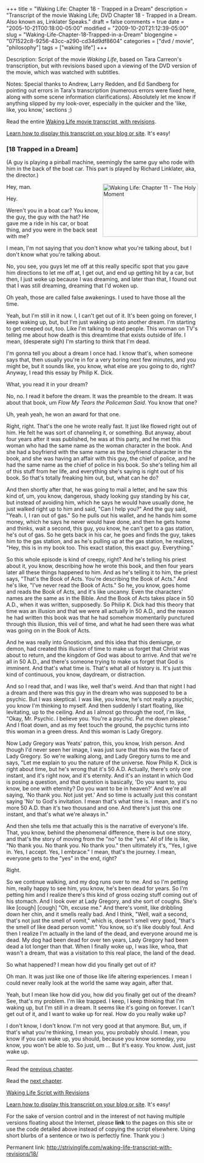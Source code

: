 +++
title = "Waking Life: Chapter 18 - Trapped in a Dream"
description = "Transcript of the movie Waking Life; DVD Chapter 18 - Trapped in a Dream. Also known as, Linklater Speaks."
draft = false
comments = true
date = "2005-10-21T00:18:00-05:00"
modified = "2009-10-20T21:12:39-05:00"
slug = "Waking-Life-Chapter-18-Trapped-in-a-Dream"
blogengine = "071522c8-9256-43cc-a290-cd34d9df8604"
categories = ["dvd / movie", "philosophy"]
tags = ["waking life"]
+++

<div class="WPArticleInfo">
<p>Description: Script of the movie <em>Waking Life</em>, based on Tara Carreon's transcription, but with revisions based upon a viewing of the DVD version of the movie, which was watched with subtitles.</p>
<p>Notes: Special thanks to Andrew, Larry Redden, and Ed Sandberg for pointing out errors in Tara's transcription (numerous errors were fixed here, along with some scene information clarifications). Absolutely let me know if anything slipped by my look-over, especially in the quicker and the 'like, like, you know,' sections ;)</p>
<p>Read the entire <a href="/waking-life-transcript-with-revisions/">Waking Life movie transcript, with revisions</a>.</p>
<p><a href="/words/post/Display-parts-of-the-Waking-Life-Transcript-on-your-site.aspx">Learn how to display this transcript on your blog or site</a>. It's easy!</p>
</div>
<h3 class="waking_life_chapter">[<a id="eighteen" title="eighteen" name="eighteen"></a>18 Trapped in a Dream]</h3>
<p>(A guy is playing a pinball machine, seemingly the same guy who rode with him in the back of the boat car. This part is played by Richard Linklater, aka, the director.)</p>
<p><a onclick="window.open(this.href);return false;" href="/files/images/WakingLife/WakingLife_18_1.jpg"><img src="/files/images/WakingLife/WakingLife_18_1_t.jpg" alt="Waking Life: Chapter 11 - The Holy Moment" width="250" height="140" align="right" /></a>Hey, man.</p>
<p>Hey.</p>
<p>Weren't you in a boat car? You know, the guy, the guy with the hat? He gave me a ride in his car, or boat thing, and you were in the back seat with me?</p>
<p>I mean, I'm not saying that you don't know what you're talking about, but I don't know what you're talking about.</p>
<p>No, you see, you guys let me off at this really specific spot that you gave him directions to let me off at, I get out, and end up getting hit by a car, but then, I just woke up because I was dreaming, and later than that, I found out that I was still dreaming, dreaming that I'd woken up.</p>
<p>Oh yeah, those are called false awakenings. I used to have those all the time.</p>
<p>Yeah, but I'm still in it now. I, I can't get out of it. It's been going on forever, I keep waking up, but, but I'm just waking up into another dream. I'm starting to get creeped out, too. Like I'm talking to dead people. This woman on TV's telling me about how death is this dreamtime that exists outside of life. I mean, (desperate sigh) I'm starting to think that I'm dead.</p>
<p>I'm gonna tell you about a dream I once had. I know that's, when someone says that, then usually you're in for a very boring next few minutes, and you might be, but it sounds like, you know, what else are you going to do, right? Anyway, I read this essay by Philip K. Dick.</p>
<p>What, you read it in your dream?</p>
<p>No, no. I read it before the dream. It was the preamble to the dream. It was about that book, um <em>Flow My Tears the Policeman Said</em>. You know that one?</p>
<p>Uh, yeah yeah, he won an award for that one.</p>
<p>Right, right. That's the one he wrote really fast. It just like flowed right out of him. He felt he was sort of channeling it, or something. But anyway, about four years after it was published, he was at this party, and he met this woman who had the same name as the woman character in the book. And she had a boyfriend with the same name as the boyfriend character in the book, and she was having an affair with this guy, the chief of police, and he had the same name as the chief of police in his book. So she's telling him all of this stuff from her life, and everything she's saying is right out of his book. So that's totally freaking him out, but, what can he do?</p>
<p>And then shortly after that, he was going to mail a letter, and he saw this kind of, um, you know, dangerous, shady looking guy standing by his car, but instead of avoiding him, which he says he would have usually done, he just walked right up to him and said, "Can I help you?" And the guy said, "Yeah. I, I ran out of gas." So he pulls out his wallet, and he hands him some money, which he says he never would have done, and then he gets home and thinks, wait a second, this guy, you know, he can't get to a gas station, he's out of gas. So he gets back in his car, he goes and finds the guy, takes him to the gas station, and as he's pulling up at the gas station, he realizes, "Hey, this is in my book too. This exact station, this exact guy. Everything."</p>
<!--adsense-->
<p>So this whole episode is kind of creepy, right? And he's telling his priest about it, you know, describing how he wrote this book, and then four years later all these things happened to him. And as he's telling it to him, the priest says, "That's the Book of Acts. You're describing the Book of Acts." And he's like, "I've never read the Book of Acts." So he, you know, goes home and reads the Book of Acts, and it's like uncanny. Even the characters' names are the same as in the Bible. And the Book of Acts takes place in 50 A.D., when it was written, supposedly. So Philip K. Dick had this theory that time was an illusion and that we were all actually in 50 A.D., and the reason he had written this book was that he had somehow momentarily punctured through this illusion, this veil of time, and what he had seen there was what was going on in the Book of Acts.</p>
<p>And he was really into Gnosticism, and this idea that this demiurge, or demon, had created this illusion of time to make us forget that Christ was about to return, and the kingdom of God was about to arrive. And that we're all in 50 A.D., and there's someone trying to make us forget that God is imminent. And that's what time is. That's what all of history is. It's just this kind of continuous, you know, daydream, or distraction.</p>
<p>And so I read that, and I was like, well that's weird. And than that night I had a dream and there was this guy in the dream who was supposed to be a psychic. But I was skeptical. I was like, you know, he's not really a psychic, you know I'm thinking to myself. And then suddenly I start floating, like levitating, up to the ceiling. And as I almost go through the roof, I'm like, "Okay, Mr. Psychic. I believe you. You're a psychic. Put me down please." And I float down, and as my feet touch the ground, the psychic turns into this woman in a green dress. And this woman is Lady Gregory.</p>
<p>Now Lady Gregory was Yeats' patron, this, you know, Irish person. And though I'd never seen her image, I was just sure that this was the face of Lady Gregory. So we're walking along, and Lady Gregory turns to me and says, "Let me explain to you the nature of the universe. Now Philip K. Dick is right about time, but he's wrong that it's 50 A.D. Actually, there's only one instant, and it's right now, and it's eternity. And it's an instant in which God is posing a question, and that question is basically, 'Do you want to, you know, be one with eternity? Do you want to be in heaven?' And we're all saying, 'No thank you. Not just yet.' And so time is actually just this constant saying 'No' to God's invitation. I mean that's what time is. I mean, and it's no more 50 A.D. than it's two thousand and one. And there's just this one instant, and that's what we're always in."</p>
<p>And then she tells me that actually this is the narrative of everyone's life. That, you know, behind the phenomenal difference, there is but one story, and that's the story of moving from the "no" to the "yes." All of life is like, "No thank you. No thank you. No thank you." then ultimately it's, "Yes, I give in. Yes, I accept. Yes, I embrace." I mean, that's the journey. I mean, everyone gets to the "yes" in the end, right?</p>
<p>Right.</p>
<p>So we continue walking, and my dog runs over to me. And so I'm petting him, really happy to see him, you know, he's been dead for years. So I'm petting him and I realize there's this kind of gross oozing stuff coming out of his stomach. And I look over at Lady Gregory, and she sort of coughs. She's like [cough] [cough] "Oh, excuse me." And there's vomit, like dribbling down her chin, and it smells really bad. And I think, "Well, wait a second, that's not just the smell of vomit," which is, doesn't smell very good, "that's the smell of like dead person vomit." You know, so it's like doubly foul. And then I realize I'm actually in the land of the dead, and everyone around me is dead. My dog had been dead for over ten years, Lady Gregory had been dead a lot longer than that. When I finally woke up, I was like, whoa, that wasn't a dream, that was a visitation to this real place, the land of the dead.</p>
<p>So what happened? I mean how did you finally get out of it?</p>
<p>Oh man. It was just like one of those like life altering experiences. I mean I could never really look at the world the same way again, after that.</p>
<p>Yeah, but I mean like how did you, how did you finally get out of the dream? See, that's my problem. I'm like trapped. I keep, I keep thinking that I'm waking up, but I'm still in a dream. It seems like it's going on forever. I can't get out of it, and I want to wake up for real. How do you really wake up?</p>
<p>I don't know, I don't know. I'm not very good at that anymore. But, um, if that's what you're thinking, I mean you, you probably should. I mean, you know if you can wake up, you should, because you know someday, you know, you won't be able to. So just, um ... But it's easy. You know. Just, just wake up.</p>
<hr />
<p>Read the <a href="/waking-life-transcript-with-revisions/17/">previous chapter</a>.</p>
<p>Read the <a href="/waking-life-transcript-with-revisions/19/">next chapter</a>.</p>
<p><a href="/waking-life-transcript-with-revisions/">Waking Life Script with Revisions</a></p>
<div class="tip">
<p><a href="/words/post/Display-parts-of-the-Waking-Life-Transcript-on-your-site.aspx">Learn how to display this transcript on your blog or site</a>. It's easy!</p>
<p>For the sake of version control and in the interest of not having multiple versions floating about the Internet, please <strong>link</strong> to the pages on this site or use the code detailed above instead of copying the script elsewhere. Using short blurbs of a sentence or two is perfectly fine. Thank you :)</p>
<p>Permanent link: <a href="/waking-life-transcript-with-revisions/18/">http://strivinglife.com/waking-life-transcript-with-revisions/18/</a></p>
</div>
